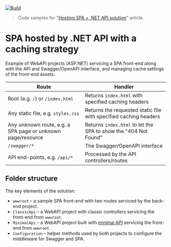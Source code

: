 [![Build](https://github.com/AKlaus/ServingSpaFromKestrel/actions/workflows/build.yml/badge.svg)](https://github.com/AKlaus/ServingSpaFromKestrel/actions/workflows/build.yml)

> Code samples for "[Hosting SPA + .NET API solution](https://alex-klaus.com/hosting-spa-in-dotnet/)" article.

# SPA hosted by .NET API with a caching strategy

Example of WebAPI projects (ASP.NET) servicing a SPA front-end along with the API and Swagger/OpenAPI interface, and managing cache settings of the front-end assets.

| Route                                                      | Handler                                                          |
|------------------------------------------------------------|------------------------------------------------------------------|
| Root (e.g. `/`) or `/index.html`                           | Returns `index.html` with specified caching headers              |
| Any static file, e.g. `styles.css`                         | Returns the requested static file with specified caching headers |
| Any unknown route, e.g. a SPA page or unknown page/resource | Returns `index.html` to let the SPA to show the "404 Not Found"  |
| `/swagger/*`                                               | The Swagger/OpenAPI interface                                    |
| API end-points, e.g. `/api/*`                              | Processed by the API controllers/routes                          | 

## Folder structure
The key elements of the solution:
- `wwwroot` – a sample SPA front-end with two routes serviced by the back-end project.
- `ClassicApi` – a WebAPI project with classic controllers servicing the front-end from `wwwroot`.
- `MinimalApi` – a WebAPI project built with [minimal API](https://learn.microsoft.com/en-us/aspnet/core/fundamentals/minimal-apis) servicing the front-end from `wwwroot`.
- `Configuration` – helper methods used by both projects to configure the middleware for Swagger and SPA. 
